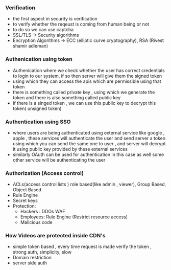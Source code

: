 ### Verification
- the first aspect in security is verification
- to verify whether the reqeust is coming from human being or not
- to do so we can use captcha
- SSL/TLS  -> Security algorithms
- Encryption Algorithms -> ECC (elliptic curve cryptography), RSA (Rivest shamir adleman)

### Authenication using token
- Authenication where we check whether the user has correct credentials to login to our system, if so then server will give them the signed token
- using which they can access the apis which are permissible using that token
- there is something called private key , using which we generate the token and there is also something called public key
- if there is a singed token , we can use this public key to decrypt this token( unsigned token)


### Authentication using SSO
- where users are being authenticated using external service like google , apple , these services will authenticate the user and send server a token using which you can send the same one to user ,  and server will decrypt it using public key provided by these external services
- similarly OAuth can be used for authentication in this case as well some other service will be authenticating the user

 ### Authorization (Access control)
 - ACLs(access control lists ) role based(like admin , viewer), Group Based, Object Based
 - Rule Engine
 - Secret keys
 - Protection:
    - Hackers : DDOs WAF
    - Employees: Rule Engine (Restrict resource access)
    - Malicious code
  
### How Videos are protected inside CDN's
- simple token based , every time request is made verify the token , strong auth, simplicity, slow
- Domain restriction
- server side auth 

